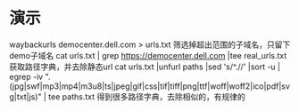 # 演示
waybackurls democenter.dell.com > urls.txt
筛选掉超出范围的子域名，只留下demo子域名
cat urls.txt | grep https://democenter.dell.com |tee real_urls.txt
获取路径字典，并去除静态url
cat urls.txt |unfurl paths |sed 's/^.//' |sort -u | egrep -iv "\.(jpg|swf|mp3|mp4|m3u8|ts|jpeg|gif|css|tif|tiff|png|ttf|woff|woff2|ico|pdf|svg|txt|js)" | tee paths.txt
得到很多路径字典，去除相似的，有规律的